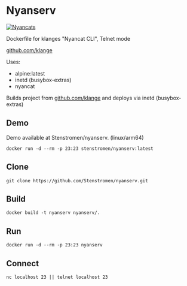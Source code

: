 # Nyanserv

[![Nyancats](http://nyancat.dakko.us/nyancat.png)](http://nyancat.dakko.us/nyancat.png)

Dockerfile for klanges "Nyancat CLI", Telnet mode 

[github.com/klange](https://github.com/klange/nyancat)

Uses:
* alpine:latest
* inetd (busybox-extras)
* nyancat

Builds project from [github.com/klange](https://github.com/klange/nyancat) and deploys via inetd (busybox-extras)

## Demo

Demo available at Stenstromen/nyanserv. (linux/arm64)

```
docker run -d --rm -p 23:23 stenstromen/nyanserv:latest
```

## Clone

```
git clone https://github.com/Stenstromen/nyanserv.git
```

## Build

```
docker build -t nyanserv nyanserv/.
```

## Run

```
docker run -d --rm -p 23:23 nyanserv
```

## Connect

```
nc localhost 23 || telnet localhost 23
```

